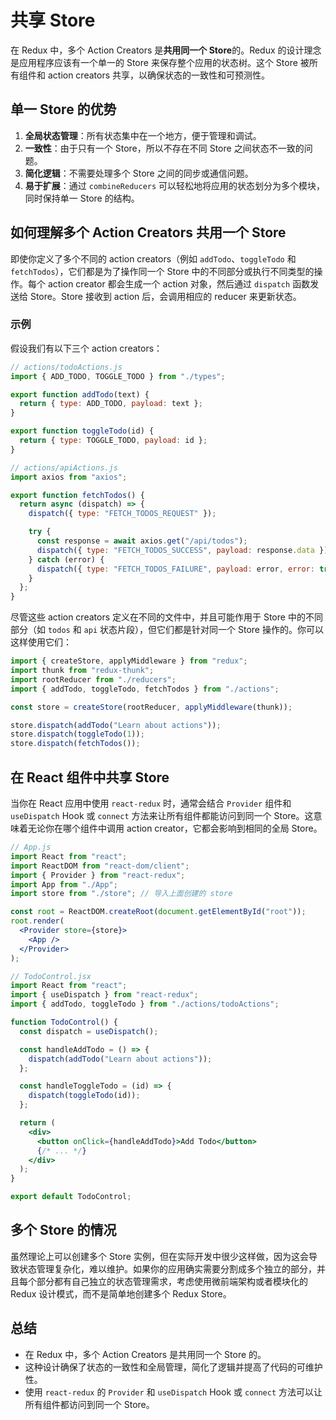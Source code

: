# 共享 Store

在 Redux 中，多个 Action Creators 是**共用同一个 Store**的。Redux 的设计理念是应用程序应该有一个单一的 Store 来保存整个应用的状态树。这个 Store 被所有组件和 action creators 共享，以确保状态的一致性和可预测性。

## 单一 Store 的优势

1. **全局状态管理**：所有状态集中在一个地方，便于管理和调试。
2. **一致性**：由于只有一个 Store，所以不存在不同 Store 之间状态不一致的问题。
3. **简化逻辑**：不需要处理多个 Store 之间的同步或通信问题。
4. **易于扩展**：通过 `combineReducers` 可以轻松地将应用的状态划分为多个模块，同时保持单一 Store 的结构。

## 如何理解多个 Action Creators 共用一个 Store

即使你定义了多个不同的 action creators（例如 `addTodo`、`toggleTodo` 和 `fetchTodos`），它们都是为了操作同一个 Store 中的不同部分或执行不同类型的操作。每个 action creator 都会生成一个 action 对象，然后通过 `dispatch` 函数发送给 Store。Store 接收到 action 后，会调用相应的 reducer 来更新状态。

### 示例

假设我们有以下三个 action creators：

```javascript
// actions/todoActions.js
import { ADD_TODO, TOGGLE_TODO } from "./types";

export function addTodo(text) {
  return { type: ADD_TODO, payload: text };
}

export function toggleTodo(id) {
  return { type: TOGGLE_TODO, payload: id };
}

// actions/apiActions.js
import axios from "axios";

export function fetchTodos() {
  return async (dispatch) => {
    dispatch({ type: "FETCH_TODOS_REQUEST" });

    try {
      const response = await axios.get("/api/todos");
      dispatch({ type: "FETCH_TODOS_SUCCESS", payload: response.data });
    } catch (error) {
      dispatch({ type: "FETCH_TODOS_FAILURE", payload: error, error: true });
    }
  };
}
```

尽管这些 action creators 定义在不同的文件中，并且可能作用于 Store 中的不同部分（如 `todos` 和 `api` 状态片段），但它们都是针对同一个 Store 操作的。你可以这样使用它们：

```javascript
import { createStore, applyMiddleware } from "redux";
import thunk from "redux-thunk";
import rootReducer from "./reducers";
import { addTodo, toggleTodo, fetchTodos } from "./actions";

const store = createStore(rootReducer, applyMiddleware(thunk));

store.dispatch(addTodo("Learn about actions"));
store.dispatch(toggleTodo(1));
store.dispatch(fetchTodos());
```

## 在 React 组件中共享 Store

当你在 React 应用中使用 `react-redux` 时，通常会结合 `Provider` 组件和 `useDispatch` Hook 或 `connect` 方法来让所有组件都能访问到同一个 Store。这意味着无论你在哪个组件中调用 action creator，它都会影响到相同的全局 Store。

```jsx
// App.js
import React from "react";
import ReactDOM from "react-dom/client";
import { Provider } from "react-redux";
import App from "./App";
import store from "./store"; // 导入上面创建的 store

const root = ReactDOM.createRoot(document.getElementById("root"));
root.render(
  <Provider store={store}>
    <App />
  </Provider>
);

// TodoControl.jsx
import React from "react";
import { useDispatch } from "react-redux";
import { addTodo, toggleTodo } from "./actions/todoActions";

function TodoControl() {
  const dispatch = useDispatch();

  const handleAddTodo = () => {
    dispatch(addTodo("Learn about actions"));
  };

  const handleToggleTodo = (id) => {
    dispatch(toggleTodo(id));
  };

  return (
    <div>
      <button onClick={handleAddTodo}>Add Todo</button>
      {/* ... */}
    </div>
  );
}

export default TodoControl;
```

## 多个 Store 的情况

虽然理论上可以创建多个 Store 实例，但在实际开发中很少这样做，因为这会导致状态管理复杂化，难以维护。如果你的应用确实需要分割成多个独立的部分，并且每个部分都有自己独立的状态管理需求，考虑使用微前端架构或者模块化的 Redux 设计模式，而不是简单地创建多个 Redux Store。

## 总结

- 在 Redux 中，多个 Action Creators 是共用同一个 Store 的。
- 这种设计确保了状态的一致性和全局管理，简化了逻辑并提高了代码的可维护性。
- 使用 `react-redux` 的 `Provider` 和 `useDispatch` Hook 或 `connect` 方法可以让所有组件都访问到同一个 Store。
